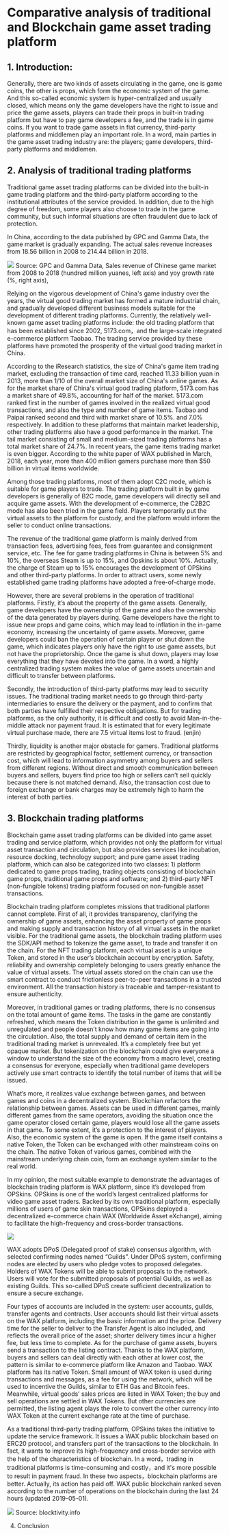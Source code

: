 # Comparative analysis of traditional and Blockchain game asset trading platform

## 1.	Introduction: 
Generally, there are two kinds of assets circulating in the game, one is game coins, the other is props, which form the economic system of the game. And this so-called economic system is hyper-centralized and usually closed, which means only the game developers have the right to issue and price the game assets, players can trade their props in built-in trading platform but have to pay game developers a fee, and the trade is in game coins. If you want to trade game assets in fiat currency, third-party platforms and middlemen play an important role. In a word, main parties in the game asset trading industry are: the players; game developers, third-party platforms and middlemen.

## 2.	Analysis of traditional trading platforms
Traditional game asset trading platforms can be divided into the built-in game trading platform and the third-party platform according to the institutional attributes of the service provided. In addition, due to the high degree of freedom, some players also choose to trade in the game community, but such informal situations are often fraudulent due to lack of protection.

In China, according to the data published by GPC and Gamma Data, the game market is gradually expanding. The actual sales revenue increases from 18.56 billion in 2008 to 214.44 billion in 2018. 

![](https://github.com/emptycity7788/game-asset-trading-platform/blob/master/1.png)
 Source: GPC and Gamma Data, Sales revenue of Chinese game market from 2008 to 2018 (hundred million yuanes, left axis) and yoy growth rate (%, right axis), 

Relying on the vigorous development of China's game industry over the years, the virtual good trading market has formed a mature industrial chain, and gradually developed  different business models suitable for the development of different trading platforms. Currently, the relatively well-known game asset trading platforms include: the old trading platform that has been established since 2002, 5173.com，and the large-scale integrated e-commerce platform Taobao. The trading service provided by these platforms have promoted the prosperity of the virtual good trading market in China. 

According to the iResearch statistics, the size of China's game item trading market, excluding the transaction of time card, reached 11.33 billion yuan in 2013, more than 1/10 of the overall market size of China's online games. As for the market share of China's virtual good trading platform, 5173.com has a market share of 49.8%, accounting for half of the market.  5173.com ranked first in the number of games involved in the  realized virtual good transactions, and also the type and number of game items. Taobao and Paipai ranked second and third with market share of 10.5%. and 7.0% respectively. In addition to these platforms that maintain market leadership, other trading platforms also have a good performance in the market. The tail market consisting of small and medium-sized trading platforms has a total market share of 24.7%. In recent years, the game items trading market is even bigger. According to the white paper of WAX published in March, 2018, each year, more than 400 million gamers purchase more than $50 billion in virtual items worldwide.

Among those trading platforms, most of them adopt C2C mode, which is suitable for game players to trade. The trading platform built in by game developers is generally of B2C mode, game developers will directly sell and acquire game assets. With the development of e-commerce, the C2B2C mode has also been tried in the game field. Players temporarily put the virtual assets to the platform for custody, and the platform would inform the seller to conduct online transactions.

The revenue of the traditional game platform is mainly derived from transaction fees, advertising fees, fees from guarantee and consignment service, etc. The fee for game trading platforms in China is between 5% and 10%, the overseas Steam is up to 15%, and Opskins is about 10%. Actually, the charge of Steam up to 15% encourages the development of OPSkins and other third-party platforms. In order to attract users, some newly established game trading platforms have adopted a free-of-charge mode.

However, there are several problems in the operation of traditional platforms. Firstly, it’s about the property of the game assets. Generally, game developers have the ownership of the game and also the ownership of the data generated by players during. Game developers have the right to issue new props and game coins, which may lead to inflation in the in-game economy, increasing the uncertainty of game assets. Moreover, game developers could ban the operation of certain player or shut down the game, which indicates players only have the right to use game assets, but not have the proprietorship. Once the game is shut down, players may lose everything that they have devoted into the game. In a word, a highly centralized trading system makes the value of game assets uncertain and difficult to transfer between platforms. 

Secondly, the introduction of third-party platforms may lead to security issues. The traditional trading market needs to go through third-party intermediaries to ensure the delivery or the payment, and to confirm that both parties have fulfilled their respective obligations. But for trading platforms, as the only authority, it is difficult and costly to avoid Man-in-the-middle attack nor payment fraud. It is estimated that for every legitimate virtual purchase made, there are 7.5 virtual items lost to fraud. (enjin) 

Thirdly, liquidity is another major obstacle for gamers. Traditional platforms are restricted by geographical factor, settlement currency, or transaction cost, which will lead to information asymmetry among buyers and sellers from different regions. Without direct and smooth communication between buyers and sellers, buyers find price too high or sellers can’t sell quickly because there is not matched demand. Also, the transaction cost due to foreign exchange or bank charges may be extremely high to harm the interest of both parties.

## 3.	Blockchain trading platforms
Blockchain game asset trading platforms can be divided into game asset trading and service platform, which provides not only the platform for virtual asset transaction and circulation, but also provides services like incubation, resource docking, technology support; and pure game asset trading platform, which can also be categorized  into two classes: 1) platform dedicated to game props trading, trading objects consisting of blockchain game props, traditional game props and software; and 2) third-party NFT (non-fungible tokens) trading platform focused on non-fungible asset transactions. 

Blockchain trading platform completes missions that traditional platform cannot complete. First of all, it provides transparency, clarifying the ownership of game assets, enhancing the asset property of game props and making supply and transaction history of all virtual assets in the market visible. For the traditional game assets, the blockchain trading platform uses the SDK/API method to tokenize the game asset, to trade and transfer it on the chain. For the NFT trading platform, each virtual asset is a unique Token, and stored in the user’s blockchain account by encryption. Safety, reliability and ownership completely belonging to users greatly enhance the value of virtual assets. The virtual assets stored on the chain can use the smart contract to conduct frictionless peer-to-peer transactions in a trusted environment. All the transaction history is traceable and tamper-resistant to ensure authenticity. 

Moreover, in traditional games or trading platforms, there is no consensus on the total amount of game items. The tasks in the game are constantly refreshed, which means the Token distribution in the game is unlimited and unregulated and people doesn’t know how many game items are going into the circulation. Also, the total supply and demand of certain item in the traditional trading market is unrevealed. It’s a completely free but yet opaque market. But tokenization on the blockchain could give everyone a window to understand the size of the economy from a macro level, creating a consensus for everyone, especially when traditional game developers actively use smart contracts to identify the total number of items that will be issued.

What’s more, it realizes value exchange between games, and between games and coins in a decentralized system. Blockchian refactors the relationship between games. Assets can be used in different games, mainly different games from the same operators, avoiding the situation once the game operator closed certain game, players would lose all the game assets in that game. To some extent, it’s a protection to the interest of players. Also, the economic system of the game is open. If the game itself contains a native Token, the Token can be exchanged with other mainstream coins on the chain. The native Token of various games, combined with the mainstream underlying chain coin, form an exchange system similar to the real world.

In my opinion, the most suitable example to demonstrate the advantages of blockchain trading platform is WAX platform, since it’s developed from OPSkins. OPSkins is one of the world’s largest centralized platforms for video game asset traders. Backed by its own traditional platform, especially millions of users of game skin transactions, OPSkins deployed a decentralized e-commerce chain WAX (Worldwide Asset eXchange), aiming to facilitate the high-frequency and cross-border transactions.

![](https://github.com/emptycity7788/game-asset-trading-platform/blob/master/2.jpg)
 
WAX adopts DPoS (Delegated proof of stake) consensus algorithm, with selected confirming nodes named “Guilds”. Under DPoS system, confirming nodes are elected by users who pledge votes to proposed delegates. Holders of WAX Tokens will be able to submit proposals to the network. Users will vote for the submitted proposals of potential Guilds, as well as existing Guilds. This so-called DPoS create sufficient decentralization to ensure a secure exchange.  

Four types of accounts are included in the system: user accounts, guilds, transfer agents and contracts. User accounts should list their virtual assets on the WAX platform, including the basic information and the price. Delivery time for the seller to deliver to the Transfer Agent is also included, and reflects the overall price of the asset; shorter delivery times incur a higher fee, but less time to complete. As for the purchase of game assets, buyers send a transaction to the listing contract. Thanks to the WAX platform, buyers and sellers can deal directly with each other at lower cost, the pattern is similar to e-commerce platform like Amazon and Taobao. 
WAX platform has its native Token. Small amount of WAX token is used during transactions and messages, as a fee for using the network, which will be used to incentive the Guilds, similar to ETH Gas and Bitcoin fees. Meanwhile, virtual goods’ sales prices are listed in WAX Token; the buy and sell operations are settled in WAX Tokens.  But other currencies are permitted, the listing agent plays the role to convert the other currency into WAX Token at the current exchange rate at the time of purchase.

As a traditional third-party trading platform, OPSkins takes the initiative to update the service framework. It issues a WAX public blockchain based on ERC20 protocol, and transfers part of the transactions to the blockchain. In fact, it wants to improve its high-frequency and cross-border service with the help of the characteristics of blockchain. In a word，trading in traditional platforms is time-consuming and costly，and it's more possible to result in payment fraud. In these two aspects，blockchain platforms are better. Actually, its action has paid off. WAX public blockchain ranked seven according to the number of operations on the blockchain during the last 24 hours (updated 2019-05-01).

![](https://github.com/emptycity7788/game-asset-trading-platform/blob/master/3.jpg)
Source: blocktivity.info

4. Conclusion
